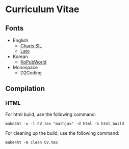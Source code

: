 Curriculum Vitae
================

Fonts
-----
- English
  - [Charis SIL](https://fonts.google.com/specimen/Charis+SIL)
  - [Lato](https://fonts.google.com/specimen/Lato)
- Korean
  - [KoPubWorld](https://www.kopus.org/biz-electronic-font2/)
- Monospace
  - D2Coding


Compilation
------------

### HTML
For html build, use the following command:

```make4ht -u -l CV.tex "mathjax" -d html -b html_build```

For cleaning up the build, use the following command:

```make4ht -m clean CV.tex```
